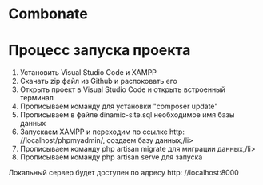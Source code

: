 # Combonate
<h1>Процесс запуска проекта</h1>
<ol>
  <li> Установить Visual Studio Code и ХAМPP</li>
<li> Скачать zip файл из Github и распоковать его</li>
<li> Открыть проект в Visual Studio Code и открыть встроенный терминал</li>
<li> Прописываем команду для установки "composer update"</li>
<li> Прописываем в файле dinamic-site.sql необходимое имя базы данных</li>
<li> Запускаем ХАМРР и переходим по ссылке http: //localhost/phpmyadmin/, создаем базу данных,/li>
<li> Прописываем команду php artisan migrate для миграции данных,/li>
<li> Прописываем команду php artisan serve для запуска</li>
  </ol>
Локальный сервер будет доступен по адресу http: //localhost:8000

